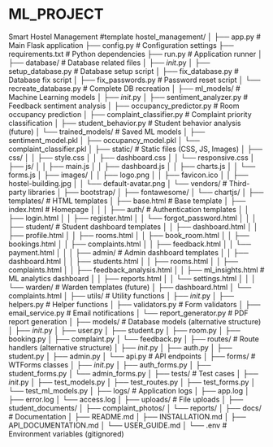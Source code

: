 # ML_PROJECT
Smart Hostel Management
#template
hostel_management/
│
├── app.py                          # Main Flask application
├── config.py                       # Configuration settings
├── requirements.txt                # Python dependencies
├── run.py                          # Application runner
│
├── database/                       # Database related files
│   ├── _init_.py
│   ├── setup_database.py          # Database setup script
│   ├── fix_database.py            # Database fix script
│   ├── fix_passwords.py           # Password reset script
│   └── recreate_database.py       # Complete DB recreation
│
├── ml_models/                      # Machine Learning models
│   ├── _init_.py
│   ├── sentiment_analyzer.py      # Feedback sentiment analysis
│   ├── occupancy_predictor.py     # Room occupancy prediction
│   ├── complaint_classifier.py    # Complaint priority classification
│   ├── student_behavior.py        # Student behavior analysis (future)
│   └── trained_models/            # Saved ML models
│       ├── sentiment_model.pkl
│       ├── occupancy_model.pkl
│       └── complaint_classifier.pkl
│
├── static/                         # Static files (CSS, JS, Images)
│   ├── css/
│   │   ├── style.css
│   │   ├── dashboard.css
│   │   └── responsive.css
│   ├── js/
│   │   ├── main.js
│   │   ├── dashboard.js
│   │   ├── charts.js
│   │   └── forms.js
│   ├── images/
│   │   ├── logo.png
│   │   ├── favicon.ico
│   │   ├── hostel-building.jpg
│   │   └── default-avatar.png
│   └── vendors/                   # Third-party libraries
│       ├── bootstrap/
│       ├── fontawesome/
│       └── chartjs/
│
├── templates/                      # HTML templates
│   ├── base.html                  # Base template
│   ├── index.html                 # Homepage
│   │
│   ├── auth/                      # Authentication templates
│   │   ├── login.html
│   │   ├── register.html
│   │   └── forgot_password.html
│   │
│   ├── student/                   # Student dashboard templates
│   │   ├── dashboard.html
│   │   ├── profile.html
│   │   ├── rooms.html
│   │   ├── book_room.html
│   │   ├── bookings.html
│   │   ├── complaints.html
│   │   ├── feedback.html
│   │   └── payment.html
│   │
│   ├── admin/                     # Admin dashboard templates
│   │   ├── dashboard.html
│   │   ├── students.html
│   │   ├── rooms.html
│   │   ├── complaints.html
│   │   ├── feedback_analysis.html
│   │   ├── ml_insights.html      # ML analytics dashboard
│   │   ├── reports.html
│   │   └── settings.html
│   │
│   └── warden/                    # Warden templates (future)
│       ├── dashboard.html
│       └── complaints.html
│
├── utils/                         # Utility functions
│   ├── _init_.py
│   ├── helpers.py                 # Helper functions
│   ├── validators.py              # Form validators
│   ├── email_service.py           # Email notifications
│   └── report_generator.py        # PDF report generation
│
├── models/                        # Database models (alternative structure)
│   ├── _init_.py
│   ├── user.py
│   ├── student.py
│   ├── room.py
│   ├── booking.py
│   ├── complaint.py
│   └── feedback.py
│
├── routes/                        # Route handlers (alternative structure)
│   ├── _init_.py
│   ├── auth.py
│   ├── student.py
│   ├── admin.py
│   └── api.py                    # API endpoints
│
├── forms/                         # WTForms classes
│   ├── _init_.py
│   ├── auth_forms.py
│   ├── student_forms.py
│   └── admin_forms.py
│
├── tests/                         # Test cases
│   ├── _init_.py
│   ├── test_models.py
│   ├── test_routes.py
│   ├── test_forms.py
│   └── test_ml_models.py
│
├── logs/                          # Application logs
│   ├── app.log
│   ├── error.log
│   └── access.log
│
├── uploads/                       # File uploads
│   ├── student_documents/
│   ├── complaint_photos/
│   └── reports/
│
├── docs/                          # Documentation
│   ├── README.md
│   ├── INSTALLATION.md
│   ├── API_DOCUMENTATION.md
│   └── USER_GUIDE.md
│
└── .env                          # Environment variables (gitignored)
